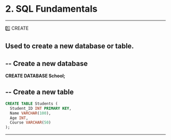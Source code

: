 # 2. SQL Fundamentals
---
1️⃣ CREATE

## Used to create a new database or table.

## -- Create a new database
**CREATE DATABASE School;**

## -- Create a new table
  ```sql
  CREATE TABLE Students (
    Student_ID INT PRIMARY KEY,
    Name VARCHAR(100),
    Age INT,
    Course VARCHAR(50)
  );
  ```
---
